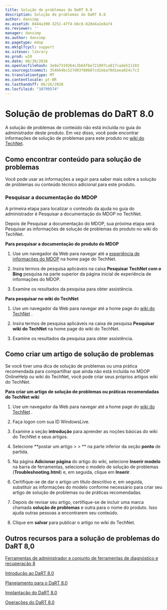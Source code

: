 ```yaml
---
title: Solução de problemas do DaRT 8.0
description: Solução de problemas do DaRT 8.0
author: dansimp
ms.assetid: 0444a390-3251-47f4-b6c8-828d4a2e8af4
ms.reviewer: ''
manager: dansimp
ms.author: dansimp
ms.pagetype: mdop
ms.mktglfcycl: support
ms.sitesec: library
ms.prod: w10
ms.date: 08/30/2016
ms.openlocfilehash: 3e8e7319264c3b64fbe721097ca817cade511103
ms.sourcegitcommit: 354664bc527d93f80687cd2eba70d1eea024c7c3
ms.translationtype: MT
ms.contentlocale: pt-BR
ms.lasthandoff: 06/26/2020
ms.locfileid: "10799574"
---
```

# Solução de problemas do DaRT 8.0


A solução de problemas de conteúdo não está incluída no guia do administrador deste produto. Em vez disso, você pode encontrar informações de solução de problemas para este produto no [wiki do TechNet](https://go.microsoft.com/fwlink/p/?LinkId=224905).

## Como encontrar conteúdo para solução de problemas


Você pode usar as informações a seguir para saber mais sobre a solução de problemas ou conteúdo técnico adicional para este produto.

### Pesquisar a documentação do MDOP

A primeira etapa para localizar o conteúdo da ajuda no guia do administrador é Pesquisar a documentação do MDOP no TechNet.

Depois de Pesquisar a documentação do MDOP, sua próxima etapa será Pesquisar as informações de solução de problemas do produto no wiki do TechNet.

**Para pesquisar a documentação do produto do MDOP**

1.  Use um navegador da Web para navegar até a [experiência de informações do MDOP](https://go.microsoft.com/fwlink/?LinkId=236032) na home page do TechNet.

2.  Insira termos de pesquisa aplicáveis na caixa **Pesquisar TechNet com o Bing** pesquisa na parte superior da página inicial de experiência de informações do MDOP.

3.  Examine os resultados da pesquisa para obter assistência.

**Para pesquisar no wiki do TechNet**

1.  Use um navegador da Web para navegar até a home page do [wiki do TechNet](https://go.microsoft.com/fwlink/p/?LinkId=224905) .

2.  Insira termos de pesquisa aplicáveis na caixa de pesquisa **Pesquisar wiki do TechNet** na home page do wiki do TechNet.

3.  Examine os resultados da pesquisa para obter assistência.

## Como criar um artigo de solução de problemas


Se você tiver uma dica de solução de problemas ou uma prática recomendada para compartilhar que ainda não está incluída no MDOP OnlineHelp ou wiki do TechNet, você pode criar seus próprios artigos wiki do TechNet.

**Para criar um artigo de solução de problemas ou práticas recomendadas do TechNet wiki**

1.  Use um navegador da Web para navegar até a home page do [wiki do TechNet](https://go.microsoft.com/fwlink/p/?LinkId=224905) .

2.  Faça logon com sua ID WindowsLive.

3.  Examine a seção **introdução** para aprender as noções básicas do wiki do TechNet e seus artigos.

4.  Selecione **postar um artigo &gt; &gt; ** na parte inferior da seção **ponto** de partida.

5.  Na página **Adicionar página** do artigo do wiki, selecione **Inserir modelo** na barra de ferramentas, selecione o modelo de solução de problemas (**Troubleshooting.html**) e, em seguida, clique em **Inserir**.

6.  Certifique-se de dar o artigo um título descritivo e, em seguida, substituir as informações do modelo conforme necessário para criar seu artigo de solução de problemas ou de práticas recomendadas.

7.  Depois de revisar seu artigo, certifique-se de incluir uma marca chamada **solução de problemas** e outra para o nome do produto. Isso ajuda outras pessoas a encontrarem seu conteúdo.

8.  Clique em **salvar** para publicar o artigo no wiki do TechNet.

## Outros recursos para a solução de problemas do DaRT 8,0


[Ferramentas de administrador e conjunto de ferramentas de diagnóstico e recuperação 8](index.md)

[Introdução ao DaRT 8.0](getting-started-with-dart-80-dart-8.md)

[Planejamento para o DaRT 8.0](planning-for-dart-80-dart-8.md)

[Implantação do DaRT 8.0](deploying-dart-80-dart-8.md)

[Operações do DaRT 8.0](operations-for-dart-80-dart-8.md)

 

 






